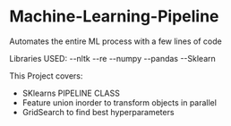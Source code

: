 # Machine-Learning-Pipeline

Automates the entire ML process with a few lines of code


Libraries USED:
--nltk
--re
--numpy
--pandas
--Sklearn


This Project covers:
- SKlearns PIPELINE CLASS
- Feature union inorder to transform objects in parallel
- GridSearch to find best hyperparameters
